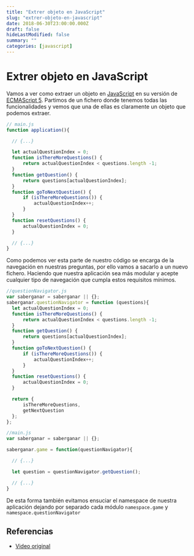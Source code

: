 ```yaml
---
title: "Extrer objeto en JavaScript"
slug: "extrer-objeto-en-javascript"
date: 2018-06-30T23:00:00.000Z
draft: false
hideLastModified: false
summary: ""
categories: [javascript]
---
```


Extrer objeto en JavaScript
================================================================================

  Vamos a ver como extraer un objeto en [JavaScript] en su versión
  de [ECMAScript 5]. Partimos de un fichero donde tenemos todas las
  funcionalidades y vemos que una de ellas es claramente un objeto que podemos
  extraer.

  [JavaScript]: https://www.javascript.com/

  [ECMAScript 5]:
  https://developer.mozilla.org/es/docs/Web/JavaScript/Novedades_en_JavaScript/ECMAScript_5_support_in_Mozilla

```javaScript
// main.js
function application(){

  // {...}

  let actualQuestionIndex = 0;
  function isThereMoreQuestions() {
      return actualQuestionIndex < questions.length -1;
  }
  function getQuestion() {
      return questions[actualQuestionIndex];
  }
  function goToNextQuestion() {
      if (isThereMoreQuestions()) {
          actualQuestionIndex++;
      }
  }
  function resetQuestions() {
      actualQuestionIndex = 0;
  }

  // {...}
}
```

  Como podemos ver esta parte de nuestro código se encarga de la navegación en
  nuestras preguntas, por ello vamos a sacarlo a un nuevo fichero. Haciendo
  que nuestra aplicación sea más modular y acepte cualquier tipo de navegación
  que cumpla estos requisitos mínimos.

```javaScript
//questionNavigator.js
var saberganar = saberganar || {};
saberganar.questionNavigator = function (questions){
  let actualQuestionIndex = 0;
  function isThereMoreQuestions() {
      return actualQuestionIndex < questions.length -1;
  }
  function getQuestion() {
      return questions[actualQuestionIndex];
  }
  function goToNextQuestion() {
      if (isThereMoreQuestions()) {
          actualQuestionIndex++;
      }
  }
  function resetQuestions() {
      actualQuestionIndex = 0;
  }

  return {
      isThereMoreQuestions,
      getNextQuestion
  };
};    
```

```javaScript
//main.js
var saberganar = saberganar || {};

saberganar.game = function(questionNavigator){

  // {...}

  let question = questionNavigator.getQuestion();

  // {...}
}
```

  De esta forma también evitamos ensuciar el namespace de nuestra aplicación
  dejando por separado cada módulo `namespace.game` y
  `namespace.questionNavigator`

Referencias
--------------------------------------------------------------------------------

* [Video original][original-video]

<!-- All links here -->

[original-video]: https://youtu.be/nvAiL3gKISg

